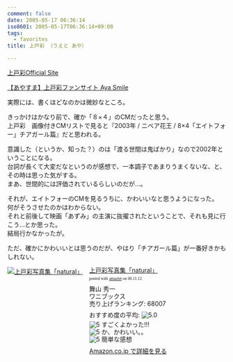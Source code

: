 ```yaml
---
comment: false
date: 2005-05-17 06:36:14
iso8601: 2005-05-17T06:36:14+09:00
tags:
  - favorites
title: 上戸彩 （うえと あや）

---
```


<div class="entry-body">
  <p><a href="http://www.uetoaya.tv/index1.html">上戸彩Official Site</a></p>

  <p><a href="http://aya-smile.com/">【あやすま】上戸彩ファンサイト Aya Smile</a></p>

  <p>実際には、書くほどなのかは微妙なところ。</p>

  <p>きっかけはかなり前で、確か「８×４」のCMだったと思う。<br />上戸彩　画像付きCMリストで見ると『2003年 / ニベア花王 / 8×4「エイトフォー」チアガール篇』だと思われる。</p>

  <p>意識した（というか、知った？）のは「渡る世間は鬼ばかり」なので2002年ということになる。<br />
    台詞が長くて大変だなというのが感想で、一本調子であまりうまくないな、と、その時は思った気がする。<br />
    まあ、世間的には評価されているらしいのだが…。</p>

  <p>それが、エイトフォーのCMを見るうちに、かわいいなと思うようになった。<br />
    何がそうさせたのかはわからない。<br />
    それと前後して映画「あずみ」の主演に抜擢されたということで、それも見に行こう…とか思った。<br />
    結局行かなかったが。</p>

  <p>ただ、確かにかわいいとは思うのだが、やはり「チアガール篇」が一番好きかもしれない。</p>

  <div class="amazlet-box" style="margin-bottom:0px;">
    <div class="amazlet-image" style="float:left;"><a href="http://www.amazon.co.jp/exec/obidos/ASIN/4847028244/nqounet-22/ref=nosim/" name="amazletlink" id="amazletlink"><img src="http://images-jp.amazon.com/images/P/4847028244.09.MZZZZZZZ.jpg" alt="上戸彩写真集「natural」" style="border: none;" /></a></div>
    <div class="amazlet-info" style="float:left;margin-left:15px;line-height:120%">
      <div class="amazlet-name" style="margin-bottom:10px;line-height:120%"><a href="http://www.amazon.co.jp/exec/obidos/ASIN/4847028244/nqounet-22/ref=nosim/" name="amazletlink" id="amazletlink">上戸彩写真集「natural」</a>
        <div class="amazlet-powered-date" style="font-size:7pt;margin-top:5px;font-family:verdana;line-height:120%">posted with <a href="http://app.amazlet.com/amazlet/" title="上戸彩写真集「natural」">amazlet</a> on 06.11.12</div>
      </div>
      <div class="amazlet-detail">舞山 秀一 <br />ワニブックス <br />売り上げランキング: 68007<br /></div>
      <div class="amazlet-review" style="margin-top:10px; margin-bottom:10px">
        <div class="amazlet-review-average" style="margin-bottom:5px">おすすめ度の平均: <img src="http://images-jp.amazon.com/images/G/09/x-locale/common/customer-reviews/stars-5-0.gif" alt="5.0" /></div><img src="http://images-jp.amazon.com/images/G/09/x-locale/common/customer-reviews/stars-5-0.gif" alt="5" /> すごくよかった!!!<br /><img src="http://images-jp.amazon.com/images/G/09/x-locale/common/customer-reviews/stars-5-0.gif" alt="5" /> か、かわいい。。<br /><img src="http://images-jp.amazon.com/images/G/09/x-locale/common/customer-reviews/stars-5-0.gif" alt="5" /> 簡単な感想<br />
      </div>
      <div class="amazlet-link" style="margin-top: 5px"><a href="http://www.amazon.co.jp/exec/obidos/ASIN/4847028244/nqounet-22/ref=nosim/" name="amazletlink" id="amazletlink">Amazon.co.jp で詳細を見る</a></div>
    </div>
    <div class="amazlet-footer" style="clear: left"></div>
  </div>

</div>
